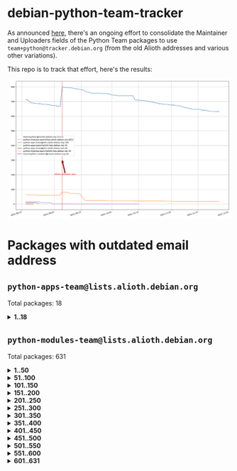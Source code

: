 # debian-python-team-tracker



As announced [here](https://lists.debian.org/debian-python/2021/08/msg00006.html), there's an ongoing effort to consolidate the Maintainer and Uploaders fields of the Python Team packages to use `team+python@tracker.debian.org` (from the old Alioth addresses and various other variations).



This repo is to track that effort, here's the results:



![Python team emails](images/python_team_emails.svg)


# Packages with outdated email address

## `python-apps-team@lists.alioth.debian.org`
Total packages: 18
<details>
<summary><b>1..18</b></summary>


| # | Package | Version |
| --- | --- | --- |
| 1 | [ctop](https://tracker.debian.org/ctop) | 1.0.0-2.1 |
| 2 | [cython](https://tracker.debian.org/cython) | 0.29.14-1 |
| 3 | [db2twitter](https://tracker.debian.org/db2twitter) | 0.6-1.1 |
| 4 | [dodgy](https://tracker.debian.org/dodgy) | 0.1.9-3 |
| 5 | [etm](https://tracker.debian.org/etm) | 3.2.30-1.1 |
| 6 | [firmware-microbit-micropython](https://tracker.debian.org/firmware-microbit-micropython) | 1.0.1-2 |
| 7 | [freealchemist](https://tracker.debian.org/freealchemist) | 0.5-1.1 |
| 8 | [kanboard-cli](https://tracker.debian.org/kanboard-cli) | 0.0.2-1.1 |
| 9 | [lightyears](https://tracker.debian.org/lightyears) | 1.4-2 |
| 10 | [muttdown](https://tracker.debian.org/muttdown) | 0.3.4-1 |
| 11 | [pelican](https://tracker.debian.org/pelican) | 4.0.1+dfsg-1.1 |
| 12 | [pipenv](https://tracker.debian.org/pipenv) | 11.9.0-1.1 |
| 13 | [prospector](https://tracker.debian.org/prospector) | 1.1.7-2 |
| 14 | [pybik](https://tracker.debian.org/pybik) | 3.0-3.1 |
| 15 | [retweet](https://tracker.debian.org/retweet) | 0.10-1.1 |
| 16 | [sen](https://tracker.debian.org/sen) | 0.6.1-0.1 |
| 17 | [sinntp](https://tracker.debian.org/sinntp) | 1.6-1.2 |
| 18 | [smem](https://tracker.debian.org/smem) | 1.5-1.1 |
</details>

## `python-modules-team@lists.alioth.debian.org`
Total packages: 631
<details>
<summary><b>1..50</b></summary>


| # | Package | Version |
| --- | --- | --- |
| 1 | [anorack](https://tracker.debian.org/anorack) | 0.2.7-1 |
| 2 | [anosql](https://tracker.debian.org/anosql) | 1.0.1-1 |
| 3 | [appdirs](https://tracker.debian.org/appdirs) | 1.4.4-1 |
| 4 | [asn1crypto](https://tracker.debian.org/asn1crypto) | 1.4.0-1 |
| 5 | [astral](https://tracker.debian.org/astral) | 1.6.1-2 |
| 6 | [authres](https://tracker.debian.org/authres) | 1.2.0-2 |
| 7 | [automat](https://tracker.debian.org/automat) | 20.2.0-1 |
| 8 | [azure-cosmos-table-python](https://tracker.debian.org/azure-cosmos-table-python) | 1.0.5+git20191025-5 |
| 9 | [bdist-nsi](https://tracker.debian.org/bdist-nsi) | 0.1.5-2 |
| 10 | [behave](https://tracker.debian.org/behave) | 1.2.6-3 |
| 11 | [bernhard](https://tracker.debian.org/bernhard) | 0.2.6-2 |
| 12 | [betamax](https://tracker.debian.org/betamax) | 0.8.1-2 |
| 13 | [bibtexparser](https://tracker.debian.org/bibtexparser) | 1.1.0+ds-3 |
| 14 | [binaryornot](https://tracker.debian.org/binaryornot) | 0.4.4+dfsg-4 |
| 15 | [bitstruct](https://tracker.debian.org/bitstruct) | 8.9.0-1 |
| 16 | [case](https://tracker.debian.org/case) | 1.5.3+dfsg-3 |
| 17 | [celery-batches](https://tracker.debian.org/celery-batches) | 0.2-2 |
| 18 | [celery-haystack](https://tracker.debian.org/celery-haystack) | 0.10-4 |
| 19 | [cerealizer](https://tracker.debian.org/cerealizer) | 0.8.1-3 |
| 20 | [chardet](https://tracker.debian.org/chardet) | 4.0.0-1 |
| 21 | [chargebee-python](https://tracker.debian.org/chargebee-python) | 1.6.6-1 |
| 22 | [chargebee2-python](https://tracker.debian.org/chargebee2-python) | 2.7.3-1 |
| 23 | [circuits](https://tracker.debian.org/circuits) | 3.1.0+ds1-2 |
| 24 | [codicefiscale](https://tracker.debian.org/codicefiscale) | 0.9+ds0-2 |
| 25 | [colorclass](https://tracker.debian.org/colorclass) | 2.2.0-2.1 |
| 26 | [colorspacious](https://tracker.debian.org/colorspacious) | 1.1.2-2 |
| 27 | [commonmark](https://tracker.debian.org/commonmark) | 0.9.1-3 |
| 28 | [constantly](https://tracker.debian.org/constantly) | 15.1.0-2 |
| 29 | [contextlib2](https://tracker.debian.org/contextlib2) | 0.6.0.post1-1 |
| 30 | [cookiecutter](https://tracker.debian.org/cookiecutter) | 1.7.3-1 |
| 31 | [coreapi](https://tracker.debian.org/coreapi) | 2.3.3-4 |
| 32 | [coreschema](https://tracker.debian.org/coreschema) | 0.0.4-3 |
| 33 | [cov-core](https://tracker.debian.org/cov-core) | 1.15.0-3 |
| 34 | [cppy](https://tracker.debian.org/cppy) | 1.1.0-2 |
| 35 | [cram](https://tracker.debian.org/cram) | 0.7-4 |
| 36 | [cssutils](https://tracker.debian.org/cssutils) | 1.0.2-3 |
| 37 | [d2to1](https://tracker.debian.org/d2to1) | 0.2.12-2 |
| 38 | [deap](https://tracker.debian.org/deap) | 1.3.1-2 |
| 39 | [debiancontributors](https://tracker.debian.org/debiancontributors) | 0.7.8-2 |
| 40 | [devpi-common](https://tracker.debian.org/devpi-common) | 3.2.2-1.1 |
| 41 | [django-ajax-selects](https://tracker.debian.org/django-ajax-selects) | 1.7.0-3 |
| 42 | [django-anymail](https://tracker.debian.org/django-anymail) | 7.1.0-1 |
| 43 | [django-bitfield](https://tracker.debian.org/django-bitfield) | 1.9.6-2 |
| 44 | [django-dirtyfields](https://tracker.debian.org/django-dirtyfields) | 1.3.1-2 |
| 45 | [django-downloadview](https://tracker.debian.org/django-downloadview) | 2.1.1-1 |
| 46 | [django-environ](https://tracker.debian.org/django-environ) | 0.4.4-2 |
| 47 | [django-filter](https://tracker.debian.org/django-filter) | 2.4.0-1 |
| 48 | [django-hvad](https://tracker.debian.org/django-hvad) | 1.8.0-1.1 |
| 49 | [django-impersonate](https://tracker.debian.org/django-impersonate) | 1.5-1 |
| 50 | [django-js-reverse](https://tracker.debian.org/django-js-reverse) | 0.7.3-1.1 |
</details>
<details>
<summary><b>51..100</b></summary>

| # | Package | Version |
| --- | --- | --- |
| 51 | [django-macaddress](https://tracker.debian.org/django-macaddress) | 1.5.0-2 |
| 52 | [django-markupfield](https://tracker.debian.org/django-markupfield) | 2.0.0-1 |
| 53 | [django-memoize](https://tracker.debian.org/django-memoize) | 2.2.0+dfsg-1 |
| 54 | [django-nose](https://tracker.debian.org/django-nose) | 1.4.6-2.1 |
| 55 | [django-notification](https://tracker.debian.org/django-notification) | 1.2.0-3 |
| 56 | [django-organizations](https://tracker.debian.org/django-organizations) | 1.1.2-1 |
| 57 | [django-pagination](https://tracker.debian.org/django-pagination) | 1.0.7-4 |
| 58 | [django-paintstore](https://tracker.debian.org/django-paintstore) | 0.2-4 |
| 59 | [django-picklefield](https://tracker.debian.org/django-picklefield) | 3.0.1-1 |
| 60 | [django-pipeline](https://tracker.debian.org/django-pipeline) | 1.6.14-3 |
| 61 | [django-q](https://tracker.debian.org/django-q) | 1.2.1-1 |
| 62 | [django-recurrence](https://tracker.debian.org/django-recurrence) | 1.10.3-1 |
| 63 | [django-redis-sessions](https://tracker.debian.org/django-redis-sessions) | 0.6.1-2 |
| 64 | [django-simple-redis-admin](https://tracker.debian.org/django-simple-redis-admin) | 1.4.0-2 |
| 65 | [django-stronghold](https://tracker.debian.org/django-stronghold) | 0.3.0+debian-2 |
| 66 | [django-webpack-loader](https://tracker.debian.org/django-webpack-loader) | 0.6.0-2 |
| 67 | [django-websocket-redis](https://tracker.debian.org/django-websocket-redis) | 0.4.7-2 |
| 68 | [django-wkhtmltopdf](https://tracker.debian.org/django-wkhtmltopdf) | 3.3.0-1 |
| 69 | [django-xmlrpc](https://tracker.debian.org/django-xmlrpc) | 0.1.8-2 |
| 70 | [djangorestframework-api-key](https://tracker.debian.org/djangorestframework-api-key) | 2.0.0-2 |
| 71 | [dkimpy](https://tracker.debian.org/dkimpy) | 1.0.5-1 |
| 72 | [dnsdiag](https://tracker.debian.org/dnsdiag) | 1.7.0-1.1 |
| 73 | [dockerpty](https://tracker.debian.org/dockerpty) | 0.4.1-2 |
| 74 | [dominate](https://tracker.debian.org/dominate) | 2.3.1-2 |
| 75 | [doublex](https://tracker.debian.org/doublex) | 1.9.2-1 |
| 76 | [drf-generators](https://tracker.debian.org/drf-generators) | 0.5.0-1 |
| 77 | [elasticsearch-curator](https://tracker.debian.org/elasticsearch-curator) | 5.8.1-1 |
| 78 | [entrypoints](https://tracker.debian.org/entrypoints) | 0.3-3 |
| 79 | [enum34](https://tracker.debian.org/enum34) | 1.1.6-4 |
| 80 | [enzyme](https://tracker.debian.org/enzyme) | 0.4.1-2 |
| 81 | [exam](https://tracker.debian.org/exam) | 0.10.5-3 |
| 82 | [factory-boy](https://tracker.debian.org/factory-boy) | 2.11.1-3 |
| 83 | [faker](https://tracker.debian.org/faker) | 0.9.3-0.1 |
| 84 | [fakesleep](https://tracker.debian.org/fakesleep) | 0.1-2 |
| 85 | [fastchunking](https://tracker.debian.org/fastchunking) | 0.0.3-2 |
| 86 | [feedgenerator](https://tracker.debian.org/feedgenerator) | 1.9-2 |
| 87 | [flake8-polyfill](https://tracker.debian.org/flake8-polyfill) | 1.0.2-2 |
| 88 | [flask-api](https://tracker.debian.org/flask-api) | 1.1+dfsg-1.1 |
| 89 | [flask-assets](https://tracker.debian.org/flask-assets) | 2.0-1 |
| 90 | [flask-babelex](https://tracker.debian.org/flask-babelex) | 0.9.4-1 |
| 91 | [flask-bcrypt](https://tracker.debian.org/flask-bcrypt) | 0.7.1-2 |
| 92 | [flask-compress](https://tracker.debian.org/flask-compress) | 1.4.0-3 |
| 93 | [flask-gravatar](https://tracker.debian.org/flask-gravatar) | 0.4.2-2 |
| 94 | [flask-htmlmin](https://tracker.debian.org/flask-htmlmin) | 1.3.2-2 |
| 95 | [flask-ldapconn](https://tracker.debian.org/flask-ldapconn) | 0.7.2-1.1 |
| 96 | [flask-limiter](https://tracker.debian.org/flask-limiter) | 1.0.1-2 |
| 97 | [flask-login](https://tracker.debian.org/flask-login) | 0.5.0-1 |
| 98 | [flask-mail](https://tracker.debian.org/flask-mail) | 0.9.1+dfsg1-1.1 |
| 99 | [flask-mongoengine](https://tracker.debian.org/flask-mongoengine) | 0.9.3-4 |
| 100 | [flask-multistatic](https://tracker.debian.org/flask-multistatic) | 1.0-2 |
</details>
<details>
<summary><b>101..150</b></summary>

| # | Package | Version |
| --- | --- | --- |
| 101 | [flask-paranoid](https://tracker.debian.org/flask-paranoid) | 0.2.0-3.1 |
| 102 | [flask-script](https://tracker.debian.org/flask-script) | 2.0.6-2 |
| 103 | [flask-silk](https://tracker.debian.org/flask-silk) | 0.2-18 |
| 104 | [flask-wtf](https://tracker.debian.org/flask-wtf) | 0.14.3-1 |
| 105 | [flufl.bounce](https://tracker.debian.org/flufl.bounce) | 3.0.1-1 |
| 106 | [flufl.enum](https://tracker.debian.org/flufl.enum) | 4.1.1-3 |
| 107 | [flufl.i18n](https://tracker.debian.org/flufl.i18n) | 3.0.1-1 |
| 108 | [flufl.lock](https://tracker.debian.org/flufl.lock) | 5.0.1-1 |
| 109 | [flufl.password](https://tracker.debian.org/flufl.password) | 1.3-3 |
| 110 | [flufl.testing](https://tracker.debian.org/flufl.testing) | 0.7-2 |
| 111 | [gerritlib](https://tracker.debian.org/gerritlib) | 0.8.0-2 |
| 112 | [gmplot](https://tracker.debian.org/gmplot) | 1.2.0-2 |
| 113 | [gtextfsm](https://tracker.debian.org/gtextfsm) | 1.1.0-2 |
| 114 | [gtts](https://tracker.debian.org/gtts) | 2.0.3-1 |
| 115 | [gtts-token](https://tracker.debian.org/gtts-token) | 1.1.3-1 |
| 116 | [guzzle-sphinx-theme](https://tracker.debian.org/guzzle-sphinx-theme) | 0.7.11-5 |
| 117 | [hachoir](https://tracker.debian.org/hachoir) | 3.1.0+dfsg-3 |
| 118 | [haproxy-log-analysis](https://tracker.debian.org/haproxy-log-analysis) | 2.0~b0-2 |
| 119 | [heapdict](https://tracker.debian.org/heapdict) | 1.0.1-1 |
| 120 | [hiro](https://tracker.debian.org/hiro) | 0.5-2 |
| 121 | [hypothesis-auto](https://tracker.debian.org/hypothesis-auto) | 1.1.4-2 |
| 122 | [importmagic](https://tracker.debian.org/importmagic) | 0.1.7-2 |
| 123 | [inflection](https://tracker.debian.org/inflection) | 0.3.1-2 |
| 124 | [isodate](https://tracker.debian.org/isodate) | 0.6.0-2 |
| 125 | [itypes](https://tracker.debian.org/itypes) | 1.1.0-4 |
| 126 | [jaraco.itertools](https://tracker.debian.org/jaraco.itertools) | 2.0.1-4 |
| 127 | [javaproperties](https://tracker.debian.org/javaproperties) | 0.7.0-1 |
| 128 | [jinja2-time](https://tracker.debian.org/jinja2-time) | 0.2.0-2 |
| 129 | [jpylyzer](https://tracker.debian.org/jpylyzer) | 2.0.0-3 |
| 130 | [json-tricks](https://tracker.debian.org/json-tricks) | 3.11.0-2 |
| 131 | [jsonhyperschema-codec](https://tracker.debian.org/jsonhyperschema-codec) | 1.0.3-2 |
| 132 | [junos-eznc](https://tracker.debian.org/junos-eznc) | 2.1.7-3 |
| 133 | [jupyter-sphinx-theme](https://tracker.debian.org/jupyter-sphinx-theme) | 0.0.6+ds1-10 |
| 134 | [kitchen](https://tracker.debian.org/kitchen) | 1.2.6-2 |
| 135 | [kivy](https://tracker.debian.org/kivy) | 1.11.0-2 |
| 136 | [lazr.delegates](https://tracker.debian.org/lazr.delegates) | 2.0.3-2 |
| 137 | [lazr.smtptest](https://tracker.debian.org/lazr.smtptest) | 2.0.3-2 |
| 138 | [lexicon](https://tracker.debian.org/lexicon) | 3.3.17-1 |
| 139 | [libthumbor](https://tracker.debian.org/libthumbor) | 1.3.3-2 |
| 140 | [logilab-constraint](https://tracker.debian.org/logilab-constraint) | 0.6.0-2 |
| 141 | [mako](https://tracker.debian.org/mako) | 1.1.3+ds1-2 |
| 142 | [manuel](https://tracker.debian.org/manuel) | 1.10.1-2 |
| 143 | [markupsafe](https://tracker.debian.org/markupsafe) | 1.1.1-1 |
| 144 | [mercurial-extension-utils](https://tracker.debian.org/mercurial-extension-utils) | 1.5.1-1 |
| 145 | [mercurial-extension-utils](https://tracker.debian.org/mercurial-extension-utils) | 1.5.1-3 |
| 146 | [mercurial-keyring](https://tracker.debian.org/mercurial-keyring) | 1.3.1-3 |
| 147 | [microsoft-authentication-extensions-for-python](https://tracker.debian.org/microsoft-authentication-extensions-for-python) | 0.3.0-1 |
| 148 | [milksnake](https://tracker.debian.org/milksnake) | 0.1.5-1 |
| 149 | [mimerender](https://tracker.debian.org/mimerender) | 0.6.0-2 |
| 150 | [mmllib](https://tracker.debian.org/mmllib) | 0.3.0.post1-2 |
</details>
<details>
<summary><b>151..200</b></summary>

| # | Package | Version |
| --- | --- | --- |
| 151 | [mockldap](https://tracker.debian.org/mockldap) | 0.3.0-4 |
| 152 | [modernize](https://tracker.debian.org/modernize) | 0.7-2 |
| 153 | [moksha.common](https://tracker.debian.org/moksha.common) | 1.2.5-4 |
| 154 | [mrtparse](https://tracker.debian.org/mrtparse) | 1.6-2 |
| 155 | [musicbrainzngs](https://tracker.debian.org/musicbrainzngs) | 0.7.1-2 |
| 156 | [mutagen](https://tracker.debian.org/mutagen) | 1.45.1-2 |
| 157 | [mwic](https://tracker.debian.org/mwic) | 0.7.8-1 |
| 158 | [mysql-connector-python](https://tracker.debian.org/mysql-connector-python) | 8.0.15-2 |
| 159 | [nb2plots](https://tracker.debian.org/nb2plots) | 0.6-2 |
| 160 | [netmiko](https://tracker.debian.org/netmiko) | 2.4.2-1 |
| 161 | [networkx](https://tracker.debian.org/networkx) | 2.5+ds-2 |
| 162 | [nose](https://tracker.debian.org/nose) | 1.3.7-6 |
| 163 | [nose2](https://tracker.debian.org/nose2) | 0.9.2-1 |
| 164 | [nose2-cov](https://tracker.debian.org/nose2-cov) | 1.0a4-3 |
| 165 | [ntplib](https://tracker.debian.org/ntplib) | 0.3.3-2 |
| 166 | [numpy-stl](https://tracker.debian.org/numpy-stl) | 2.9.0-1 |
| 167 | [numpydoc](https://tracker.debian.org/numpydoc) | 1.1.0-3 |
| 168 | [obsub](https://tracker.debian.org/obsub) | 0.2-4 |
| 169 | [okasha](https://tracker.debian.org/okasha) | 0.2.4-4 |
| 170 | [overpass](https://tracker.debian.org/overpass) | 0.7-1 |
| 171 | [pastescript](https://tracker.debian.org/pastescript) | 2.0.2-4 |
| 172 | [pcapy](https://tracker.debian.org/pcapy) | 0.11.4-2 |
| 173 | [pdfkit](https://tracker.debian.org/pdfkit) | 0.6.1-2 |
| 174 | [pep8](https://tracker.debian.org/pep8) | 1.7.1-9 |
| 175 | [pep8-naming](https://tracker.debian.org/pep8-naming) | 0.10.0-1 |
| 176 | [pg8000](https://tracker.debian.org/pg8000) | 1.10.6-2 |
| 177 | [pidcat](https://tracker.debian.org/pidcat) | 2.1.0-4 |
| 178 | [pilkit](https://tracker.debian.org/pilkit) | 2.0-3 |
| 179 | [plastex](https://tracker.debian.org/plastex) | 2.1-2 |
| 180 | [ply](https://tracker.debian.org/ply) | 3.11-4 |
| 181 | [portio](https://tracker.debian.org/portio) | 0.5-4 |
| 182 | [postgresfixture](https://tracker.debian.org/postgresfixture) | 0.4.2-1 |
| 183 | [power](https://tracker.debian.org/power) | 1.4+dfsg-4 |
| 184 | [pprintpp](https://tracker.debian.org/pprintpp) | 0.4.0-2 |
| 185 | [preggy](https://tracker.debian.org/preggy) | 1.4.4-1 |
| 186 | [prettytable](https://tracker.debian.org/prettytable) | 0.7.2-5 |
| 187 | [proxmoxer](https://tracker.debian.org/proxmoxer) | 1.0.3-2 |
| 188 | [ptable](https://tracker.debian.org/ptable) | 0.9.2-2 |
| 189 | [py-macaroon-bakery](https://tracker.debian.org/py-macaroon-bakery) | 1.3.1-1 |
| 190 | [py-radix](https://tracker.debian.org/py-radix) | 0.10.0-3 |
| 191 | [py3dns](https://tracker.debian.org/py3dns) | 3.2.1-1 |
| 192 | [pyasn1](https://tracker.debian.org/pyasn1) | 0.4.8-1 |
| 193 | [pybindgen](https://tracker.debian.org/pybindgen) | 0.20.0+dfsg1-2 |
| 194 | [pycairo](https://tracker.debian.org/pycairo) | 1.16.2-3 |
| 195 | [pycairo](https://tracker.debian.org/pycairo) | 1.16.2-4 |
| 196 | [pycallgraph](https://tracker.debian.org/pycallgraph) | 1.1.3-1.2 |
| 197 | [pycifrw](https://tracker.debian.org/pycifrw) | 4.4-2 |
| 198 | [pyclamd](https://tracker.debian.org/pyclamd) | 0.4.0-2 |
| 199 | [pycodestyle](https://tracker.debian.org/pycodestyle) | 2.6.0-1 |
| 200 | [pycparser](https://tracker.debian.org/pycparser) | 2.20-3 |
</details>
<details>
<summary><b>201..250</b></summary>

| # | Package | Version |
| --- | --- | --- |
| 201 | [pycxx](https://tracker.debian.org/pycxx) | 7.1.4-0.2 |
| 202 | [pydbus](https://tracker.debian.org/pydbus) | 0.6.0-4 |
| 203 | [pydenticon](https://tracker.debian.org/pydenticon) | 0.3.1-2 |
| 204 | [pydispatcher](https://tracker.debian.org/pydispatcher) | 2.0.5-2 |
| 205 | [pydle](https://tracker.debian.org/pydle) | 0.9.4-2 |
| 206 | [pyeapi](https://tracker.debian.org/pyeapi) | 0.8.1-2 |
| 207 | [pyee](https://tracker.debian.org/pyee) | 7.0.2-1 |
| 208 | [pyenchant](https://tracker.debian.org/pyenchant) | 3.2.0-1 |
| 209 | [pyfg](https://tracker.debian.org/pyfg) | 0.50-2 |
| 210 | [pyfiglet](https://tracker.debian.org/pyfiglet) | 0.8.0+dfsg-1 |
| 211 | [pyfribidi](https://tracker.debian.org/pyfribidi) | 0.12.0+repack-7 |
| 212 | [pygame](https://tracker.debian.org/pygame) | 1.9.6+dfsg-2 |
| 213 | [pygeoif](https://tracker.debian.org/pygeoif) | 0.7-2 |
| 214 | [pygments](https://tracker.debian.org/pygments) | 2.3.1+dfsg-3 |
| 215 | [pygtail](https://tracker.debian.org/pygtail) | 0.6.1-2 |
| 216 | [pygtkspellcheck](https://tracker.debian.org/pygtkspellcheck) | 4.0.5-2 |
| 217 | [pyhamcrest](https://tracker.debian.org/pyhamcrest) | 1.9.0-3 |
| 218 | [pyinotify](https://tracker.debian.org/pyinotify) | 0.9.6-1.3 |
| 219 | [pyiosxr](https://tracker.debian.org/pyiosxr) | 0.52-1.1 |
| 220 | [pyjavaproperties](https://tracker.debian.org/pyjavaproperties) | 0.7-2 |
| 221 | [pyjokes](https://tracker.debian.org/pyjokes) | 0.5.0-3 |
| 222 | [pykcs11](https://tracker.debian.org/pykcs11) | 1.5.10-1 |
| 223 | [pylama](https://tracker.debian.org/pylama) | 7.4.3-3 |
| 224 | [pylibmc](https://tracker.debian.org/pylibmc) | 1.5.2-3 |
| 225 | [pylint-celery](https://tracker.debian.org/pylint-celery) | 0.3-5 |
| 226 | [pylint-common](https://tracker.debian.org/pylint-common) | 0.2.5-4 |
| 227 | [pylint-django](https://tracker.debian.org/pylint-django) | 2.0.13-1 |
| 228 | [pylint-flask](https://tracker.debian.org/pylint-flask) | 0.5-4 |
| 229 | [pylint-plugin-utils](https://tracker.debian.org/pylint-plugin-utils) | 0.6-1 |
| 230 | [pymacs](https://tracker.debian.org/pymacs) | 0.25-3 |
| 231 | [pymilter](https://tracker.debian.org/pymilter) | 1.0.4-2 |
| 232 | [pymodbus](https://tracker.debian.org/pymodbus) | 2.1.0+dfsg-2 |
| 233 | [pymssql](https://tracker.debian.org/pymssql) | 2.1.4+dfsg-3 |
| 234 | [pynag](https://tracker.debian.org/pynag) | 1.1.2+dfsg-2 |
| 235 | [pynliner](https://tracker.debian.org/pynliner) | 0.8.0-2 |
| 236 | [pyopengl](https://tracker.debian.org/pyopengl) | 3.1.5+dfsg-1 |
| 237 | [pyparsing](https://tracker.debian.org/pyparsing) | 2.4.7-1 |
| 238 | [pyphen](https://tracker.debian.org/pyphen) | 0.9.5-3 |
| 239 | [pyprind](https://tracker.debian.org/pyprind) | 2.11.2-2 |
| 240 | [pyquery](https://tracker.debian.org/pyquery) | 1.2.9-4 |
| 241 | [pyrad](https://tracker.debian.org/pyrad) | 2.1-2 |
| 242 | [pyrsistent](https://tracker.debian.org/pyrsistent) | 0.15.5-1 |
| 243 | [pysimplesoap](https://tracker.debian.org/pysimplesoap) | 1.16.2-3 |
| 244 | [pysmi](https://tracker.debian.org/pysmi) | 0.3.2-2 |
| 245 | [pysodium](https://tracker.debian.org/pysodium) | 0.7.0-2 |
| 246 | [pyspf](https://tracker.debian.org/pyspf) | 2.0.14-2 |
| 247 | [pysrt](https://tracker.debian.org/pysrt) | 1.0.1-2 |
| 248 | [pyssim](https://tracker.debian.org/pyssim) | 0.2-2 |
| 249 | [pytaglib](https://tracker.debian.org/pytaglib) | 0.3.6+dfsg-2 |
| 250 | [pytds](https://tracker.debian.org/pytds) | 1.10.0-1 |
</details>
<details>
<summary><b>251..300</b></summary>

| # | Package | Version |
| --- | --- | --- |
| 251 | [pytest-arraydiff](https://tracker.debian.org/pytest-arraydiff) | 0.3-1 |
| 252 | [pytest-bdd](https://tracker.debian.org/pytest-bdd) | 3.2.1-1 |
| 253 | [pytest-cookies](https://tracker.debian.org/pytest-cookies) | 0.4.0-1 |
| 254 | [pytest-django](https://tracker.debian.org/pytest-django) | 3.5.1-1 |
| 255 | [pytest-expect](https://tracker.debian.org/pytest-expect) | 1.1.0-2 |
| 256 | [pytest-forked](https://tracker.debian.org/pytest-forked) | 1.3.0-1 |
| 257 | [pytest-httpbin](https://tracker.debian.org/pytest-httpbin) | 1.0.0-2 |
| 258 | [pytest-instafail](https://tracker.debian.org/pytest-instafail) | 0.4.2-1 |
| 259 | [pytest-remotedata](https://tracker.debian.org/pytest-remotedata) | 0.3.2-1 |
| 260 | [pytest-runner](https://tracker.debian.org/pytest-runner) | 2.11.1-1.2 |
| 261 | [pytest-sugar](https://tracker.debian.org/pytest-sugar) | 0.9.4-1 |
| 262 | [pytest-tornado](https://tracker.debian.org/pytest-tornado) | 0.8.1-1 |
| 263 | [pytest-vcr](https://tracker.debian.org/pytest-vcr) | 1.0.2-2 |
| 264 | [python-activipy](https://tracker.debian.org/python-activipy) | 0.1-7 |
| 265 | [python-adal](https://tracker.debian.org/python-adal) | 1.2.2-1 |
| 266 | [python-agate-excel](https://tracker.debian.org/python-agate-excel) | 0.2.3-1 |
| 267 | [python-aiohttp-security](https://tracker.debian.org/python-aiohttp-security) | 0.4.0-2 |
| 268 | [python-aiohttp-session](https://tracker.debian.org/python-aiohttp-session) | 2.9.0-2 |
| 269 | [python-aioinflux](https://tracker.debian.org/python-aioinflux) | 0.9.0-2 |
| 270 | [python-aiomeasures](https://tracker.debian.org/python-aiomeasures) | 0.5.14-3 |
| 271 | [python-amqplib](https://tracker.debian.org/python-amqplib) | 1.0.2-2 |
| 272 | [python-apptools](https://tracker.debian.org/python-apptools) | 4.5.0-1.1 |
| 273 | [python-aptly](https://tracker.debian.org/python-aptly) | 0.12.10-2 |
| 274 | [python-args](https://tracker.debian.org/python-args) | 0.1.0-3 |
| 275 | [python-arpy](https://tracker.debian.org/python-arpy) | 1.1.1-4 |
| 276 | [python-astor](https://tracker.debian.org/python-astor) | 0.8.1-1 |
| 277 | [python-async-timeout](https://tracker.debian.org/python-async-timeout) | 3.0.1-1.1 |
| 278 | [python-base58](https://tracker.debian.org/python-base58) | 1.0.3-1.1 |
| 279 | [python-bcdoc](https://tracker.debian.org/python-bcdoc) | 0.16.0-2 |
| 280 | [python-bioblend](https://tracker.debian.org/python-bioblend) | 0.7.0-3 |
| 281 | [python-bitbucket-api](https://tracker.debian.org/python-bitbucket-api) | 0.5.0-3 |
| 282 | [python-box](https://tracker.debian.org/python-box) | 3.4.6-2 |
| 283 | [python-btrees](https://tracker.debian.org/python-btrees) | 4.3.1-2 |
| 284 | [python-cachecontrol](https://tracker.debian.org/python-cachecontrol) | 0.12.6-1 |
| 285 | [python-can](https://tracker.debian.org/python-can) | 3.3.2.final~github-2 |
| 286 | [python-cement](https://tracker.debian.org/python-cement) | 2.10.0-2 |
| 287 | [python-cerberus](https://tracker.debian.org/python-cerberus) | 1.3.2-1 |
| 288 | [python-click-log](https://tracker.debian.org/python-click-log) | 0.2.1-2 |
| 289 | [python-click-threading](https://tracker.debian.org/python-click-threading) | 0.4.4-2 |
| 290 | [python-clint](https://tracker.debian.org/python-clint) | 0.5.1-3 |
| 291 | [python-cluster](https://tracker.debian.org/python-cluster) | 1.3.3-3 |
| 292 | [python-cmarkgfm](https://tracker.debian.org/python-cmarkgfm) | 0.4.2-1 |
| 293 | [python-coloredlogs](https://tracker.debian.org/python-coloredlogs) | 7.3-2 |
| 294 | [python-colour](https://tracker.debian.org/python-colour) | 0.1.5-2 |
| 295 | [python-commentjson](https://tracker.debian.org/python-commentjson) | 0.8.3-2 |
| 296 | [python-consul](https://tracker.debian.org/python-consul) | 0.7.1-1.1 |
| 297 | [python-cookies](https://tracker.debian.org/python-cookies) | 2.2.1-3 |
| 298 | [python-cpuinfo](https://tracker.debian.org/python-cpuinfo) | 5.0.0-2 |
| 299 | [python-crcmod](https://tracker.debian.org/python-crcmod) | 1.7+dfsg-2 |
| 300 | [python-cs](https://tracker.debian.org/python-cs) | 2.7.1-1 |
</details>
<details>
<summary><b>301..350</b></summary>

| # | Package | Version |
| --- | --- | --- |
| 301 | [python-cssselect2](https://tracker.debian.org/python-cssselect2) | 0.3.0-1 |
| 302 | [python-dbfread](https://tracker.debian.org/python-dbfread) | 2.0.7-3 |
| 303 | [python-decorator](https://tracker.debian.org/python-decorator) | 4.4.2-2 |
| 304 | [python-demjson](https://tracker.debian.org/python-demjson) | 2.2.4-5 |
| 305 | [python-diaspy](https://tracker.debian.org/python-diaspy) | 0.6.0-2 |
| 306 | [python-dict2xml](https://tracker.debian.org/python-dict2xml) | 1.7.0-1 |
| 307 | [python-dictobj](https://tracker.debian.org/python-dictobj) | 0.4-4 |
| 308 | [python-distro](https://tracker.debian.org/python-distro) | 1.5.0-1 |
| 309 | [python-distutils-extra](https://tracker.debian.org/python-distutils-extra) | 2.45 |
| 310 | [python-django-casclient](https://tracker.debian.org/python-django-casclient) | 1.5.3-1 |
| 311 | [python-django-dbconn-retry](https://tracker.debian.org/python-django-dbconn-retry) | 0.1.5-1.1 |
| 312 | [python-django-etcd-settings](https://tracker.debian.org/python-django-etcd-settings) | 0.1.13+dfsg-3 |
| 313 | [python-django-gravatar2](https://tracker.debian.org/python-django-gravatar2) | 1.4.4-2 |
| 314 | [python-django-jsonfield](https://tracker.debian.org/python-django-jsonfield) | 1.4.0-2 |
| 315 | [python-django-push-notifications](https://tracker.debian.org/python-django-push-notifications) | 1.4.1-1 |
| 316 | [python-django-simple-history](https://tracker.debian.org/python-django-simple-history) | 2.7.0-1.1 |
| 317 | [python-django-split-settings](https://tracker.debian.org/python-django-split-settings) | 0.3.0-2 |
| 318 | [python-dnslib](https://tracker.debian.org/python-dnslib) | 0.9.14-1 |
| 319 | [python-docutils](https://tracker.debian.org/python-docutils) | 0.16+dfsg-2 |
| 320 | [python-doubleratchet](https://tracker.debian.org/python-doubleratchet) | 0.6.0-2 |
| 321 | [python-dpkt](https://tracker.debian.org/python-dpkt) | 1.9.2-2 |
| 322 | [python-easywebdav](https://tracker.debian.org/python-easywebdav) | 1.2.0-8 |
| 323 | [python-enable](https://tracker.debian.org/python-enable) | 4.8.1-1 |
| 324 | [python-envisage](https://tracker.debian.org/python-envisage) | 4.9.0-2.1 |
| 325 | [python-envparse](https://tracker.debian.org/python-envparse) | 0.2.0-2 |
| 326 | [python-envs](https://tracker.debian.org/python-envs) | 1.2.6-1.1 |
| 327 | [python-epc](https://tracker.debian.org/python-epc) | 0.0.5-3 |
| 328 | [python-etcd](https://tracker.debian.org/python-etcd) | 0.4.5-2 |
| 329 | [python-ethtool](https://tracker.debian.org/python-ethtool) | 0.14-3 |
| 330 | [python-ewmh](https://tracker.debian.org/python-ewmh) | 0.1.6-2 |
| 331 | [python-exchangelib](https://tracker.debian.org/python-exchangelib) | 3.2.0-1 |
| 332 | [python-exotel](https://tracker.debian.org/python-exotel) | 0.1.5-2 |
| 333 | [python-fastimport](https://tracker.debian.org/python-fastimport) | 0.9.8-5 |
| 334 | [python-feather-format](https://tracker.debian.org/python-feather-format) | 0.3.1+dfsg1-4 |
| 335 | [python-flaky](https://tracker.debian.org/python-flaky) | 3.7.0-1 |
| 336 | [python-flask-jwt-extended](https://tracker.debian.org/python-flask-jwt-extended) | 3.24.1-2 |
| 337 | [python-flask-marshmallow](https://tracker.debian.org/python-flask-marshmallow) | 0.10.1-4 |
| 338 | [python-flask-seeder](https://tracker.debian.org/python-flask-seeder) | 0.1~a2-2 |
| 339 | [python-ftputil](https://tracker.debian.org/python-ftputil) | 3.4-3 |
| 340 | [python-genty](https://tracker.debian.org/python-genty) | 1.3.2-1 |
| 341 | [python-geoip](https://tracker.debian.org/python-geoip) | 1.3.2-3 |
| 342 | [python-geoip2](https://tracker.debian.org/python-geoip2) | 2.9.0+dfsg1-2 |
| 343 | [python-getdns](https://tracker.debian.org/python-getdns) | 1.0.0~b1-2 |
| 344 | [python-gflags](https://tracker.debian.org/python-gflags) | 1.5.1-7 |
| 345 | [python-glob2](https://tracker.debian.org/python-glob2) | 0.5-3 |
| 346 | [python-gntp](https://tracker.debian.org/python-gntp) | 1.0.3-2 |
| 347 | [python-guizero](https://tracker.debian.org/python-guizero) | 1.1.0+dfsg1-2 |
| 348 | [python-hashids](https://tracker.debian.org/python-hashids) | 1.3.1-1 |
| 349 | [python-hidapi](https://tracker.debian.org/python-hidapi) | 0.9.0.post3-2 |
| 350 | [python-hiredis](https://tracker.debian.org/python-hiredis) | 1.0.1-1 |
</details>
<details>
<summary><b>351..400</b></summary>

| # | Package | Version |
| --- | --- | --- |
| 351 | [python-hpilo](https://tracker.debian.org/python-hpilo) | 4.3-3 |
| 352 | [python-html2text](https://tracker.debian.org/python-html2text) | 2020.1.16-1 |
| 353 | [python-http-parser](https://tracker.debian.org/python-http-parser) | 0.9.0-1 |
| 354 | [python-httptools](https://tracker.debian.org/python-httptools) | 0.1.1-1 |
| 355 | [python-icalendar](https://tracker.debian.org/python-icalendar) | 4.0.3-4 |
| 356 | [python-idna](https://tracker.debian.org/python-idna) | 2.10-1 |
| 357 | [python-iniparse](https://tracker.debian.org/python-iniparse) | 0.4-3 |
| 358 | [python-ipaddr](https://tracker.debian.org/python-ipaddr) | 2.2.0-4 |
| 359 | [python-ipaddress](https://tracker.debian.org/python-ipaddress) | 1.0.23-1 |
| 360 | [python-ipfix](https://tracker.debian.org/python-ipfix) | 0.9.7-2 |
| 361 | [python-irodsclient](https://tracker.debian.org/python-irodsclient) | 0.8.1-2 |
| 362 | [python-isc-dhcp-leases](https://tracker.debian.org/python-isc-dhcp-leases) | 0.9.1-2 |
| 363 | [python-iso3166](https://tracker.debian.org/python-iso3166) | 0.8.git20170319-2 |
| 364 | [python-isoweek](https://tracker.debian.org/python-isoweek) | 1.3.3-3 |
| 365 | [python-jmespath](https://tracker.debian.org/python-jmespath) | 0.10.0-1 |
| 366 | [python-jsonrpc](https://tracker.debian.org/python-jsonrpc) | 1.13.0-1 |
| 367 | [python-junit-xml](https://tracker.debian.org/python-junit-xml) | 1.9-1 |
| 368 | [python-kanboard](https://tracker.debian.org/python-kanboard) | 1.0.1-1.1 |
| 369 | [python-keyring](https://tracker.debian.org/python-keyring) | 18.0.1-2 |
| 370 | [python-langdetect](https://tracker.debian.org/python-langdetect) | 1.0.7-4 |
| 371 | [python-ldap](https://tracker.debian.org/python-ldap) | 3.2.0-4 |
| 372 | [python-ldapdomaindump](https://tracker.debian.org/python-ldapdomaindump) | 0.9.3-1 |
| 373 | [python-libguess](https://tracker.debian.org/python-libguess) | 1.1-4 |
| 374 | [python-logfury](https://tracker.debian.org/python-logfury) | 0.1.2-4 |
| 375 | [python-lupa](https://tracker.debian.org/python-lupa) | 1.9+dfsg-1 |
| 376 | [python-mailer](https://tracker.debian.org/python-mailer) | 0.8.1-4 |
| 377 | [python-mastodon](https://tracker.debian.org/python-mastodon) | 1.5.1-1 |
| 378 | [python-mbed-host-tests](https://tracker.debian.org/python-mbed-host-tests) | 1.4.4-3 |
| 379 | [python-mbed-ls](https://tracker.debian.org/python-mbed-ls) | 1.6.2+dfsg-3 |
| 380 | [python-mccabe](https://tracker.debian.org/python-mccabe) | 0.6.1-3 |
| 381 | [python-measurement](https://tracker.debian.org/python-measurement) | 2.0.1-2 |
| 382 | [python-mechanize](https://tracker.debian.org/python-mechanize) | 1:0.4.5-2 |
| 383 | [python-meld3](https://tracker.debian.org/python-meld3) | 1.0.2-3 |
| 384 | [python-mnemonic](https://tracker.debian.org/python-mnemonic) | 0.19-1 |
| 385 | [python-model-mommy](https://tracker.debian.org/python-model-mommy) | 1.6.0-2 |
| 386 | [python-morris](https://tracker.debian.org/python-morris) | 1.2-2 |
| 387 | [python-mpegdash](https://tracker.debian.org/python-mpegdash) | 0.2.0-1 |
| 388 | [python-mpv](https://tracker.debian.org/python-mpv) | 0.5.2-1 |
| 389 | [python-msrestazure](https://tracker.debian.org/python-msrestazure) | 0.6.2-1 |
| 390 | [python-multidict](https://tracker.debian.org/python-multidict) | 5.1.0-1 |
| 391 | [python-munch](https://tracker.debian.org/python-munch) | 2.3.2-2 |
| 392 | [python-murmurhash](https://tracker.debian.org/python-murmurhash) | 1.0.2-1 |
| 393 | [python-nacl](https://tracker.debian.org/python-nacl) | 1.4.0-1 |
| 394 | [python-nine](https://tracker.debian.org/python-nine) | 1.1.0-1 |
| 395 | [python-noise](https://tracker.debian.org/python-noise) | 1.2.3-3 |
| 396 | [python-notify2](https://tracker.debian.org/python-notify2) | 0.3-4 |
| 397 | [python-ntlm-auth](https://tracker.debian.org/python-ntlm-auth) | 1.4.0-1 |
| 398 | [python-oauth](https://tracker.debian.org/python-oauth) | 1.0.1-6 |
| 399 | [python-odf](https://tracker.debian.org/python-odf) | 1.4.1-1 |
| 400 | [python-offtrac](https://tracker.debian.org/python-offtrac) | 0.1.0-2.1 |
</details>
<details>
<summary><b>401..450</b></summary>

| # | Package | Version |
| --- | --- | --- |
| 401 | [python-ofxclient](https://tracker.debian.org/python-ofxclient) | 2.0.4-2 |
| 402 | [python-opcua](https://tracker.debian.org/python-opcua) | 0.98.11-1 |
| 403 | [python-openid-cla](https://tracker.debian.org/python-openid-cla) | 1.2-2 |
| 404 | [python-openid-teams](https://tracker.debian.org/python-openid-teams) | 1.2-2 |
| 405 | [python-openidc-client](https://tracker.debian.org/python-openidc-client) | 0.6.0-1.1 |
| 406 | [python-opentimestamps](https://tracker.debian.org/python-opentimestamps) | 0.4.1-1 |
| 407 | [python-padme](https://tracker.debian.org/python-padme) | 1.1.1-3 |
| 408 | [python-pampy](https://tracker.debian.org/python-pampy) | 1.8.4-2 |
| 409 | [python-pamqp](https://tracker.debian.org/python-pamqp) | 2.3.0-2 |
| 410 | [python-parse-type](https://tracker.debian.org/python-parse-type) | 0.3.4-3 |
| 411 | [python-path-and-address](https://tracker.debian.org/python-path-and-address) | 2.0.1-2 |
| 412 | [python-pathtools](https://tracker.debian.org/python-pathtools) | 0.1.2-4 |
| 413 | [python-paypal](https://tracker.debian.org/python-paypal) | 1.2.5-3 |
| 414 | [python-peakutils](https://tracker.debian.org/python-peakutils) | 1.3.3+ds-2 |
| 415 | [python-pem](https://tracker.debian.org/python-pem) | 19.1.0-1 |
| 416 | [python-persistent](https://tracker.debian.org/python-persistent) | 4.6.4-0.2 |
| 417 | [python-pex](https://tracker.debian.org/python-pex) | 1.1.14-3.1 |
| 418 | [python-pgbouncer](https://tracker.debian.org/python-pgbouncer) | 0.0.9-3 |
| 419 | [python-pgpdump](https://tracker.debian.org/python-pgpdump) | 1.5-2 |
| 420 | [python-pgspecial](https://tracker.debian.org/python-pgspecial) | 1.11.10+dfsg1-1 |
| 421 | [python-phonenumbers](https://tracker.debian.org/python-phonenumbers) | 8.12.1-1 |
| 422 | [python-picklable-itertools](https://tracker.debian.org/python-picklable-itertools) | 0.1.1-3 |
| 423 | [python-pika](https://tracker.debian.org/python-pika) | 0.11.0-5 |
| 424 | [python-plac](https://tracker.debian.org/python-plac) | 0.9.6-1.1 |
| 425 | [python-plaster](https://tracker.debian.org/python-plaster) | 1.0-2 |
| 426 | [python-plaster-pastedeploy](https://tracker.debian.org/python-plaster-pastedeploy) | 0.5-3 |
| 427 | [python-prctl](https://tracker.debian.org/python-prctl) | 1.7-2 |
| 428 | [python-preshed](https://tracker.debian.org/python-preshed) | 3.0.2-1 |
| 429 | [python-pretend](https://tracker.debian.org/python-pretend) | 1.0.9-1 |
| 430 | [python-prettylog](https://tracker.debian.org/python-prettylog) | 0.1.0-2 |
| 431 | [python-priority](https://tracker.debian.org/python-priority) | 1.3.0-3 |
| 432 | [python-progress](https://tracker.debian.org/python-progress) | 1.5-1 |
| 433 | [python-progressbar](https://tracker.debian.org/python-progressbar) | 2.5-2 |
| 434 | [python-protego](https://tracker.debian.org/python-protego) | 0.1.16+dfsg-2 |
| 435 | [python-prov](https://tracker.debian.org/python-prov) | 1.5.2-2 |
| 436 | [python-pskc](https://tracker.debian.org/python-pskc) | 1.1-3 |
| 437 | [python-publicsuffix2](https://tracker.debian.org/python-publicsuffix2) | 2.20191221-2 |
| 438 | [python-py-zipkin](https://tracker.debian.org/python-py-zipkin) | 0.15.0-1.1 |
| 439 | [python-pyasn1-modules](https://tracker.debian.org/python-pyasn1-modules) | 0.2.1-1 |
| 440 | [python-pyface](https://tracker.debian.org/python-pyface) | 6.1.2-2 |
| 441 | [python-pyftpdlib](https://tracker.debian.org/python-pyftpdlib) | 1.5.4-2 |
| 442 | [python-pygerrit2](https://tracker.debian.org/python-pygerrit2) | 2.0.4-2 |
| 443 | [python-pygtrie](https://tracker.debian.org/python-pygtrie) | 2.2-1.1 |
| 444 | [python-pypump](https://tracker.debian.org/python-pypump) | 0.7-3 |
| 445 | [python-pysnmp4-apps](https://tracker.debian.org/python-pysnmp4-apps) | 0.3.2-2.2 |
| 446 | [python-pysnmp4-mibs](https://tracker.debian.org/python-pysnmp4-mibs) | 0.1.3-3 |
| 447 | [python-pytest-benchmark](https://tracker.debian.org/python-pytest-benchmark) | 3.2.2-2 |
| 448 | [python-pyvmomi](https://tracker.debian.org/python-pyvmomi) | 6.7.1-3 |
| 449 | [python-qtpy](https://tracker.debian.org/python-qtpy) | 1.9.0-3 |
| 450 | [python-rarfile](https://tracker.debian.org/python-rarfile) | 3.1-1 |
</details>
<details>
<summary><b>451..500</b></summary>

| # | Package | Version |
| --- | --- | --- |
| 451 | [python-ratelimiter](https://tracker.debian.org/python-ratelimiter) | 1.2.0.post0-1 |
| 452 | [python-redisearch-py](https://tracker.debian.org/python-redisearch-py) | 1.0.0-1 |
| 453 | [python-releases](https://tracker.debian.org/python-releases) | 1.6.3-1 |
| 454 | [python-repoze.lru](https://tracker.debian.org/python-repoze.lru) | 0.7-2 |
| 455 | [python-repoze.sphinx.autointerface](https://tracker.debian.org/python-repoze.sphinx.autointerface) | 0.8-0.2 |
| 456 | [python-repoze.tm2](https://tracker.debian.org/python-repoze.tm2) | 2.0-2 |
| 457 | [python-requests-cache](https://tracker.debian.org/python-requests-cache) | 0.5.2-1 |
| 458 | [python-requests-ntlm](https://tracker.debian.org/python-requests-ntlm) | 1.1.0-1.1 |
| 459 | [python-requirements-detector](https://tracker.debian.org/python-requirements-detector) | 0.6-2 |
| 460 | [python-restless](https://tracker.debian.org/python-restless) | 2.1.1-2 |
| 461 | [python-roman](https://tracker.debian.org/python-roman) | 2.0.0-4 |
| 462 | [python-rpaths](https://tracker.debian.org/python-rpaths) | 0.13-1.1 |
| 463 | [python-rply](https://tracker.debian.org/python-rply) | 0.7.7-2 |
| 464 | [python-schedutils](https://tracker.debian.org/python-schedutils) | 0.6-2.1 |
| 465 | [python-schema](https://tracker.debian.org/python-schema) | 0.6.7-3 |
| 466 | [python-schroot](https://tracker.debian.org/python-schroot) | 0.4-4 |
| 467 | [python-scp](https://tracker.debian.org/python-scp) | 0.13.0-2 |
| 468 | [python-scrapy-djangoitem](https://tracker.debian.org/python-scrapy-djangoitem) | 1.1.1-4 |
| 469 | [python-scripttest](https://tracker.debian.org/python-scripttest) | 1.3-3 |
| 470 | [python-scruffy](https://tracker.debian.org/python-scruffy) | 0.3.3-2 |
| 471 | [python-sdnotify](https://tracker.debian.org/python-sdnotify) | 0.3.1-2 |
| 472 | [python-serverfiles](https://tracker.debian.org/python-serverfiles) | 0.3.0-1 |
| 473 | [python-service-identity](https://tracker.debian.org/python-service-identity) | 18.1.0-6 |
| 474 | [python-sexpdata](https://tracker.debian.org/python-sexpdata) | 0.0.3-2 |
| 475 | [python-shade](https://tracker.debian.org/python-shade) | 1.30.0-3 |
| 476 | [python-shellescape](https://tracker.debian.org/python-shellescape) | 3.4.1-4 |
| 477 | [python-simpy](https://tracker.debian.org/python-simpy) | 2.3.1+dfsg-2 |
| 478 | [python-simpy3](https://tracker.debian.org/python-simpy3) | 3.0.11-2 |
| 479 | [python-slimmer](https://tracker.debian.org/python-slimmer) | 0.1.30-8 |
| 480 | [python-slugify](https://tracker.debian.org/python-slugify) | 4.0.0-1 |
| 481 | [python-smstrade](https://tracker.debian.org/python-smstrade) | 0.2.4-6 |
| 482 | [python-socketpool](https://tracker.debian.org/python-socketpool) | 0.5.3-5 |
| 483 | [python-sparkpost](https://tracker.debian.org/python-sparkpost) | 1.3.7-2 |
| 484 | [python-sphinx-issues](https://tracker.debian.org/python-sphinx-issues) | 1.2.0-2 |
| 485 | [python-spur](https://tracker.debian.org/python-spur) | 0.3.21-1 |
| 486 | [python-srp](https://tracker.debian.org/python-srp) | 1.0.15-1 |
| 487 | [python-statsd](https://tracker.debian.org/python-statsd) | 3.3.0-2 |
| 488 | [python-stopit](https://tracker.debian.org/python-stopit) | 1.1.2-1 |
| 489 | [python-structlog](https://tracker.debian.org/python-structlog) | 20.1.0-1 |
| 490 | [python-sunlight](https://tracker.debian.org/python-sunlight) | 1.1.5-3 |
| 491 | [python-suntime](https://tracker.debian.org/python-suntime) | 1.2.5-2 |
| 492 | [python-tblib](https://tracker.debian.org/python-tblib) | 1.7.0-1 |
| 493 | [python-tempita](https://tracker.debian.org/python-tempita) | 0.5.2-6 |
| 494 | [python-tesserocr](https://tracker.debian.org/python-tesserocr) | 2.5.0-1 |
| 495 | [python-test-server](https://tracker.debian.org/python-test-server) | 0.0.27-2 |
| 496 | [python-testing.common.database](https://tracker.debian.org/python-testing.common.database) | 2.0.0-2 |
| 497 | [python-testing.mysqld](https://tracker.debian.org/python-testing.mysqld) | 1.4.0-4 |
| 498 | [python-testing.postgresql](https://tracker.debian.org/python-testing.postgresql) | 1.3.0-2 |
| 499 | [python-textile](https://tracker.debian.org/python-textile) | 1:4.0.1-3 |
| 500 | [python-thriftpy](https://tracker.debian.org/python-thriftpy) | 0.3.9+ds1-1 |
</details>
<details>
<summary><b>501..550</b></summary>

| # | Package | Version |
| --- | --- | --- |
| 501 | [python-timeline](https://tracker.debian.org/python-timeline) | 0.0.7-2 |
| 502 | [python-tinycss](https://tracker.debian.org/python-tinycss) | 0.4-3 |
| 503 | [python-tinycss2](https://tracker.debian.org/python-tinycss2) | 1.0.2-1 |
| 504 | [python-tktreectrl](https://tracker.debian.org/python-tktreectrl) | 2.0.2-3 |
| 505 | [python-toml](https://tracker.debian.org/python-toml) | 0.10.1-1 |
| 506 | [python-traits](https://tracker.debian.org/python-traits) | 5.2.0-2 |
| 507 | [python-traitsui](https://tracker.debian.org/python-traitsui) | 6.1.3-3 |
| 508 | [python-translationstring](https://tracker.debian.org/python-translationstring) | 1.4-1 |
| 509 | [python-trie](https://tracker.debian.org/python-trie) | 0.2+ds-2 |
| 510 | [python-twitter](https://tracker.debian.org/python-twitter) | 3.3-2 |
| 511 | [python-typeguard](https://tracker.debian.org/python-typeguard) | 2.2.2-1.1 |
| 512 | [python-tzlocal](https://tracker.debian.org/python-tzlocal) | 2.1-1 |
| 513 | [python-udatetime](https://tracker.debian.org/python-udatetime) | 0.0.16-4 |
| 514 | [python-uflash](https://tracker.debian.org/python-uflash) | 1.2.4+dfsg-4 |
| 515 | [python-unicodecsv](https://tracker.debian.org/python-unicodecsv) | 0.14.1-2 |
| 516 | [python-unidiff](https://tracker.debian.org/python-unidiff) | 0.5.5-2 |
| 517 | [python-urlobject](https://tracker.debian.org/python-urlobject) | 2.4.3-3 |
| 518 | [python-urwidtrees](https://tracker.debian.org/python-urwidtrees) | 1.0.3.dev0-1 |
| 519 | [python-utils](https://tracker.debian.org/python-utils) | 2.3.0-2 |
| 520 | [python-vagrant](https://tracker.debian.org/python-vagrant) | 0.5.15-3 |
| 521 | [python-venusian](https://tracker.debian.org/python-venusian) | 3.0.0-1 |
| 522 | [python-vobject](https://tracker.debian.org/python-vobject) | 0.9.6.1-0.2 |
| 523 | [python-webencodings](https://tracker.debian.org/python-webencodings) | 0.5.1-2 |
| 524 | [python-webob](https://tracker.debian.org/python-webob) | 1:1.8.6-1.1 |
| 525 | [python-wget](https://tracker.debian.org/python-wget) | 3.2-3 |
| 526 | [python-wheezy.template](https://tracker.debian.org/python-wheezy.template) | 0.1.167-2 |
| 527 | [python-whoosh](https://tracker.debian.org/python-whoosh) | 2.7.4+git6-g9134ad92-5 |
| 528 | [python-wither](https://tracker.debian.org/python-wither) | 1.1-2 |
| 529 | [python-wsgilog](https://tracker.debian.org/python-wsgilog) | 0.3.1-3 |
| 530 | [python-x3dh](https://tracker.debian.org/python-x3dh) | 0.5.8-2 |
| 531 | [python-xeddsa](https://tracker.debian.org/python-xeddsa) | 0.4.6-2 |
| 532 | [python-yaswfp](https://tracker.debian.org/python-yaswfp) | 0.9.3-1.1 |
| 533 | [python-zc.customdoctests](https://tracker.debian.org/python-zc.customdoctests) | 1.0.1-2 |
| 534 | [python-zipp](https://tracker.debian.org/python-zipp) | 1.0.0-3 |
| 535 | [python-zxcvbn](https://tracker.debian.org/python-zxcvbn) | 4.4.28-2 |
| 536 | [python3-proselint](https://tracker.debian.org/python3-proselint) | 0.10.2-2 |
| 537 | [pythondialog](https://tracker.debian.org/pythondialog) | 3.5.1-1 |
| 538 | [pythonmagick](https://tracker.debian.org/pythonmagick) | 0.9.19-6 |
| 539 | [pytoml](https://tracker.debian.org/pytoml) | 0.1.21-1 |
| 540 | [pyuca](https://tracker.debian.org/pyuca) | 1.2-2 |
| 541 | [pyutilib](https://tracker.debian.org/pyutilib) | 5.8.0-1 |
| 542 | [pywavelets](https://tracker.debian.org/pywavelets) | 1.1.1-1 |
| 543 | [pywinrm](https://tracker.debian.org/pywinrm) | 0.3.0-2 |
| 544 | [quark-sphinx-theme](https://tracker.debian.org/quark-sphinx-theme) | 0.5.1-2 |
| 545 | [readlike](https://tracker.debian.org/readlike) | 0.1.3-1.1 |
| 546 | [recommonmark](https://tracker.debian.org/recommonmark) | 0.6.0+ds-1 |
| 547 | [redis-py-cluster](https://tracker.debian.org/redis-py-cluster) | 2.0.0-1 |
| 548 | [reentry](https://tracker.debian.org/reentry) | 1.3.1-1 |
| 549 | [reparser](https://tracker.debian.org/reparser) | 1.4.3-1 |
| 550 | [requests-aws](https://tracker.debian.org/requests-aws) | 0.1.5-2 |
</details>
<details>
<summary><b>551..600</b></summary>

| # | Package | Version |
| --- | --- | --- |
| 551 | [restrictedpython](https://tracker.debian.org/restrictedpython) | 4.0~b3-2 |
| 552 | [ripe-atlas-cousteau](https://tracker.debian.org/ripe-atlas-cousteau) | 1.4.2-3 |
| 553 | [ripe-atlas-sagan](https://tracker.debian.org/ripe-atlas-sagan) | 1.2.2-2 |
| 554 | [robot-detection](https://tracker.debian.org/robot-detection) | 0.4.0-2 |
| 555 | [routes](https://tracker.debian.org/routes) | 2.5.1-1 |
| 556 | [sgmllib3k](https://tracker.debian.org/sgmllib3k) | 1.0.0-3 |
| 557 | [simplegeneric](https://tracker.debian.org/simplegeneric) | 0.8.1-3 |
| 558 | [singledispatch](https://tracker.debian.org/singledispatch) | 3.4.0.3-3 |
| 559 | [sireader](https://tracker.debian.org/sireader) | 1.1.1-2 |
| 560 | [sleekxmpp](https://tracker.debian.org/sleekxmpp) | 1.3.3-6 |
| 561 | [slimit](https://tracker.debian.org/slimit) | 0.8.1-4 |
| 562 | [smartypants](https://tracker.debian.org/smartypants) | 2.0.0-2 |
| 563 | [social-auth-app-django](https://tracker.debian.org/social-auth-app-django) | 3.1.0-2.1 |
| 564 | [social-auth-core](https://tracker.debian.org/social-auth-core) | 3.1.0-1.1 |
| 565 | [sorl-thumbnail](https://tracker.debian.org/sorl-thumbnail) | 12.5.0-2 |
| 566 | [sortedcollections](https://tracker.debian.org/sortedcollections) | 1.0.1-1 |
| 567 | [sortedcontainers](https://tracker.debian.org/sortedcontainers) | 2.1.0-2 |
| 568 | [sparql-wrapper-python](https://tracker.debian.org/sparql-wrapper-python) | 1.8.5-1 |
| 569 | [speaklater](https://tracker.debian.org/speaklater) | 1.3-5 |
| 570 | [sphinx](https://tracker.debian.org/sphinx) | 1.8.5-2 |
| 571 | [sphinx](https://tracker.debian.org/sphinx) | 1.8.5-3 |
| 572 | [sphinx](https://tracker.debian.org/sphinx) | 1.8.5-4 |
| 573 | [sphinx](https://tracker.debian.org/sphinx) | 1.8.5-5 |
| 574 | [sphinx](https://tracker.debian.org/sphinx) | 1.8.5-7 |
| 575 | [sphinx](https://tracker.debian.org/sphinx) | 1.8.5-9 |
| 576 | [sphinx](https://tracker.debian.org/sphinx) | 2.4.3-2 |
| 577 | [sphinx](https://tracker.debian.org/sphinx) | 2.4.3-4 |
| 578 | [sphinx](https://tracker.debian.org/sphinx) | 3.2.1-1 |
| 579 | [sphinx-autorun](https://tracker.debian.org/sphinx-autorun) | 1.1.0-3.1 |
| 580 | [sphinx-celery](https://tracker.debian.org/sphinx-celery) | 2.0.0-1 |
| 581 | [sphinx-intl](https://tracker.debian.org/sphinx-intl) | 2.0.1-2 |
| 582 | [sphinxcontrib-devhelp](https://tracker.debian.org/sphinxcontrib-devhelp) | 1.0.2-2 |
| 583 | [sphinxcontrib-doxylink](https://tracker.debian.org/sphinxcontrib-doxylink) | 1.5-1 |
| 584 | [sphinxcontrib-log-cabinet](https://tracker.debian.org/sphinxcontrib-log-cabinet) | 1.0.1-2 |
| 585 | [sphinxcontrib-qthelp](https://tracker.debian.org/sphinxcontrib-qthelp) | 1.0.3-2 |
| 586 | [sphinxcontrib-rubydomain](https://tracker.debian.org/sphinxcontrib-rubydomain) | 0.1~dev-20100804-2 |
| 587 | [sphinxcontrib-websupport](https://tracker.debian.org/sphinxcontrib-websupport) | 1.2.4-1 |
| 588 | [sphinxtesters](https://tracker.debian.org/sphinxtesters) | 0.2.3-1 |
| 589 | [sqlalchemy](https://tracker.debian.org/sqlalchemy) | 1.3.15+ds1-1 |
| 590 | [sqlparse](https://tracker.debian.org/sqlparse) | 0.3.1-1 |
| 591 | [sshpubkeys](https://tracker.debian.org/sshpubkeys) | 3.1.0-2.1 |
| 592 | [sshtunnel](https://tracker.debian.org/sshtunnel) | 0.1.4-2 |
| 593 | [stardicter](https://tracker.debian.org/stardicter) | 1.2-1 |
| 594 | [straight.plugin](https://tracker.debian.org/straight.plugin) | 1.4.1-3 |
| 595 | [stsci.distutils](https://tracker.debian.org/stsci.distutils) | 0.3.7-5 |
| 596 | [subvertpy](https://tracker.debian.org/subvertpy) | 0.11.0~git20191228+2423bf1-3 |
| 597 | [tagpy](https://tracker.debian.org/tagpy) | 2013.1-7 |
| 598 | [terminaltables](https://tracker.debian.org/terminaltables) | 3.1.0-3 |
| 599 | [texext](https://tracker.debian.org/texext) | 0.6.6-2 |
| 600 | [tinydb](https://tracker.debian.org/tinydb) | 3.15.2-2 |
</details>
<details>
<summary><b>601..631</b></summary>

| # | Package | Version |
| --- | --- | --- |
| 601 | [tldextract](https://tracker.debian.org/tldextract) | 2.2.1-1 |
| 602 | [translation-finder](https://tracker.debian.org/translation-finder) | 1.0-1 |
| 603 | [transmissionrpc](https://tracker.debian.org/transmissionrpc) | 0.11-4 |
| 604 | [twodict](https://tracker.debian.org/twodict) | 1.2-2 |
| 605 | [txws](https://tracker.debian.org/txws) | 0.9.1-4 |
| 606 | [txzmq](https://tracker.debian.org/txzmq) | 0.8.0-2 |
| 607 | [typogrify](https://tracker.debian.org/typogrify) | 1:2.0.7-2 |
| 608 | [u-msgpack-python](https://tracker.debian.org/u-msgpack-python) | 2.3.0-2 |
| 609 | [utidylib](https://tracker.debian.org/utidylib) | 0.5-3 |
| 610 | [validators](https://tracker.debian.org/validators) | 0.14.2-2 |
| 611 | [vcr.py](https://tracker.debian.org/vcr.py) | 4.0.2-1 |
| 612 | [vim-autopep8](https://tracker.debian.org/vim-autopep8) | 1.2.0-2 |
| 613 | [voluptuous](https://tracker.debian.org/voluptuous) | 0.11.1-1 |
| 614 | [vsts-cd-manager](https://tracker.debian.org/vsts-cd-manager) | 1.0.2-3 |
| 615 | [wchartype](https://tracker.debian.org/wchartype) | 0.1-2 |
| 616 | [wcwidth](https://tracker.debian.org/wcwidth) | 0.1.9+dfsg1-2 |
| 617 | [webpy](https://tracker.debian.org/webpy) | 1:0.61-1 |
| 618 | [wheel](https://tracker.debian.org/wheel) | 0.34.2-1 |
| 619 | [whichcraft](https://tracker.debian.org/whichcraft) | 0.4.1-2 |
| 620 | [wikitrans](https://tracker.debian.org/wikitrans) | 1.3-1 |
| 621 | [willow](https://tracker.debian.org/willow) | 1.4-1 |
| 622 | [wlc](https://tracker.debian.org/wlc) | 1.2-1 |
| 623 | [wokkel](https://tracker.debian.org/wokkel) | 18.0.0-3.1 |
| 624 | [wsgiproxy2](https://tracker.debian.org/wsgiproxy2) | 0.4.5-1.1 |
| 625 | [wtf-peewee](https://tracker.debian.org/wtf-peewee) | 3.0.0+dfsg-2 |
| 626 | [wtforms](https://tracker.debian.org/wtforms) | 2.2.1-2 |
| 627 | [xhtml2pdf](https://tracker.debian.org/xhtml2pdf) | 0.2.4-1 |
| 628 | [xlwt](https://tracker.debian.org/xlwt) | 1.3.0-3 |
| 629 | [zc.lockfile](https://tracker.debian.org/zc.lockfile) | 2.0-1 |
| 630 | [zict](https://tracker.debian.org/zict) | 2.0.0-1 |
| 631 | [zope.deprecation](https://tracker.debian.org/zope.deprecation) | 4.4.0-4 |
</details>
